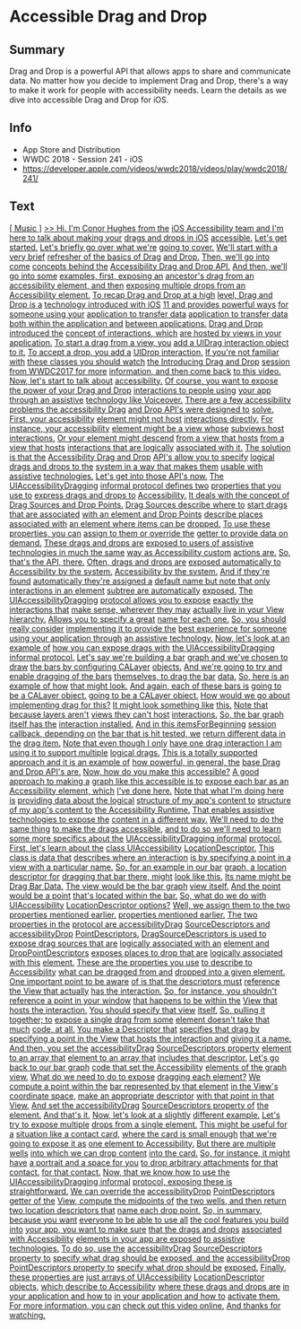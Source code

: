 # Accessible Drag and Drop

## Summary
Drag and Drop is a powerful API that allows apps to share and communicate data. No matter how you decide to implement Drag and Drop, there's a way to make it work for people with accessibility needs. Learn the details as we dive into accessible Drag and Drop for iOS.

## Info
* App Store and Distribution
* WWDC 2018 - Session 241 - iOS
* https://developer.apple.com/videos/wwdc2018/videos/play/wwdc2018/241/

## Text
 [[ Music ]](https://developer.apple.com/videos/wwdc2018/videos/play/wwdc2018/241/?time=7) [&gt;&gt; Hi. I'm Conor Hughes from the](https://developer.apple.com/videos/wwdc2018/videos/play/wwdc2018/241/?time=18) [iOS Accessibility team and I'm](https://developer.apple.com/videos/wwdc2018/videos/play/wwdc2018/241/?time=19) [here to talk about making your](https://developer.apple.com/videos/wwdc2018/videos/play/wwdc2018/241/?time=21) [drags and drops in iOS](https://developer.apple.com/videos/wwdc2018/videos/play/wwdc2018/241/?time=22) [accessible.](https://developer.apple.com/videos/wwdc2018/videos/play/wwdc2018/241/?time=23) [Let's get started.](https://developer.apple.com/videos/wwdc2018/videos/play/wwdc2018/241/?time=24) [Let's briefly go over what we're](https://developer.apple.com/videos/wwdc2018/videos/play/wwdc2018/241/?time=27) [going to cover.](https://developer.apple.com/videos/wwdc2018/videos/play/wwdc2018/241/?time=29) [We'll start with a very brief](https://developer.apple.com/videos/wwdc2018/videos/play/wwdc2018/241/?time=30) [refresher of the basics of Drag](https://developer.apple.com/videos/wwdc2018/videos/play/wwdc2018/241/?time=32) [and Drop.](https://developer.apple.com/videos/wwdc2018/videos/play/wwdc2018/241/?time=34) [Then, we'll go into come](https://developer.apple.com/videos/wwdc2018/videos/play/wwdc2018/241/?time=35) [concepts behind the](https://developer.apple.com/videos/wwdc2018/videos/play/wwdc2018/241/?time=36) [Accessibility Drag and Drop API.](https://developer.apple.com/videos/wwdc2018/videos/play/wwdc2018/241/?time=37) [And then, we'll go into some](https://developer.apple.com/videos/wwdc2018/videos/play/wwdc2018/241/?time=39) [examples, first, exposing an](https://developer.apple.com/videos/wwdc2018/videos/play/wwdc2018/241/?time=41) [ancestor's drag from an](https://developer.apple.com/videos/wwdc2018/videos/play/wwdc2018/241/?time=43) [accessibility element, and then](https://developer.apple.com/videos/wwdc2018/videos/play/wwdc2018/241/?time=44) [exposing multiple drops from an](https://developer.apple.com/videos/wwdc2018/videos/play/wwdc2018/241/?time=46) [Accessibility element.](https://developer.apple.com/videos/wwdc2018/videos/play/wwdc2018/241/?time=48) [To recap Drag and Drop at a high](https://developer.apple.com/videos/wwdc2018/videos/play/wwdc2018/241/?time=50) [level, Drag and Drop is a](https://developer.apple.com/videos/wwdc2018/videos/play/wwdc2018/241/?time=52) [technology introduced with iOS](https://developer.apple.com/videos/wwdc2018/videos/play/wwdc2018/241/?time=53) [11 and provides powerful ways](https://developer.apple.com/videos/wwdc2018/videos/play/wwdc2018/241/?time=55) [for someone using your](https://developer.apple.com/videos/wwdc2018/videos/play/wwdc2018/241/?time=57) [application to transfer data](https://developer.apple.com/videos/wwdc2018/videos/play/wwdc2018/241/?time=58) [application to transfer data](https://developer.apple.com/videos/wwdc2018/videos/play/wwdc2018/241/?time=58) [both within the application and](https://developer.apple.com/videos/wwdc2018/videos/play/wwdc2018/241/?time=60) [between applications.](https://developer.apple.com/videos/wwdc2018/videos/play/wwdc2018/241/?time=62) [Drag and Drop introduced the](https://developer.apple.com/videos/wwdc2018/videos/play/wwdc2018/241/?time=64) [concept of interactions, which](https://developer.apple.com/videos/wwdc2018/videos/play/wwdc2018/241/?time=65) [are hosted by views in your](https://developer.apple.com/videos/wwdc2018/videos/play/wwdc2018/241/?time=67) [application.](https://developer.apple.com/videos/wwdc2018/videos/play/wwdc2018/241/?time=69) [To start a drag from a view, you](https://developer.apple.com/videos/wwdc2018/videos/play/wwdc2018/241/?time=70) [add a UIDrag interaction object](https://developer.apple.com/videos/wwdc2018/videos/play/wwdc2018/241/?time=72) [to it.](https://developer.apple.com/videos/wwdc2018/videos/play/wwdc2018/241/?time=74) [To accept a drop, you add a](https://developer.apple.com/videos/wwdc2018/videos/play/wwdc2018/241/?time=75) [UIDrop interaction.](https://developer.apple.com/videos/wwdc2018/videos/play/wwdc2018/241/?time=77) [If you're not familiar with](https://developer.apple.com/videos/wwdc2018/videos/play/wwdc2018/241/?time=79) [these classes you should watch](https://developer.apple.com/videos/wwdc2018/videos/play/wwdc2018/241/?time=80) [the Introducing Drag and Drop](https://developer.apple.com/videos/wwdc2018/videos/play/wwdc2018/241/?time=82) [session from WWDC2017 for more](https://developer.apple.com/videos/wwdc2018/videos/play/wwdc2018/241/?time=83) [information, and then come back](https://developer.apple.com/videos/wwdc2018/videos/play/wwdc2018/241/?time=86) [to this video.](https://developer.apple.com/videos/wwdc2018/videos/play/wwdc2018/241/?time=87) [Now, let's start to talk about](https://developer.apple.com/videos/wwdc2018/videos/play/wwdc2018/241/?time=90) [accessibility.](https://developer.apple.com/videos/wwdc2018/videos/play/wwdc2018/241/?time=92) [Of course, you want to expose](https://developer.apple.com/videos/wwdc2018/videos/play/wwdc2018/241/?time=92) [the power of your Drag and Drop](https://developer.apple.com/videos/wwdc2018/videos/play/wwdc2018/241/?time=94) [interactions to people using](https://developer.apple.com/videos/wwdc2018/videos/play/wwdc2018/241/?time=96) [your app through an assistive](https://developer.apple.com/videos/wwdc2018/videos/play/wwdc2018/241/?time=97) [technology like Voiceover.](https://developer.apple.com/videos/wwdc2018/videos/play/wwdc2018/241/?time=98) [There are a few accessibility](https://developer.apple.com/videos/wwdc2018/videos/play/wwdc2018/241/?time=100) [problems the accessibility Drag](https://developer.apple.com/videos/wwdc2018/videos/play/wwdc2018/241/?time=103) [and Drop API's were designed to](https://developer.apple.com/videos/wwdc2018/videos/play/wwdc2018/241/?time=104) [solve.](https://developer.apple.com/videos/wwdc2018/videos/play/wwdc2018/241/?time=105) [First, your accessibility](https://developer.apple.com/videos/wwdc2018/videos/play/wwdc2018/241/?time=107) [element might not host](https://developer.apple.com/videos/wwdc2018/videos/play/wwdc2018/241/?time=108) [interactions directly.](https://developer.apple.com/videos/wwdc2018/videos/play/wwdc2018/241/?time=110) [For instance, your accessibility](https://developer.apple.com/videos/wwdc2018/videos/play/wwdc2018/241/?time=111) [element might be a view whose](https://developer.apple.com/videos/wwdc2018/videos/play/wwdc2018/241/?time=113) [subviews host interactions.](https://developer.apple.com/videos/wwdc2018/videos/play/wwdc2018/241/?time=114) [Or your element might descend](https://developer.apple.com/videos/wwdc2018/videos/play/wwdc2018/241/?time=117) [from a view that hosts](https://developer.apple.com/videos/wwdc2018/videos/play/wwdc2018/241/?time=119) [from a view that hosts](https://developer.apple.com/videos/wwdc2018/videos/play/wwdc2018/241/?time=119) [interactions that are logically](https://developer.apple.com/videos/wwdc2018/videos/play/wwdc2018/241/?time=120) [associated with it.](https://developer.apple.com/videos/wwdc2018/videos/play/wwdc2018/241/?time=121) [The solution is that the](https://developer.apple.com/videos/wwdc2018/videos/play/wwdc2018/241/?time=123) [Accessibility Drag and Drop](https://developer.apple.com/videos/wwdc2018/videos/play/wwdc2018/241/?time=124) [API's allow you to specify](https://developer.apple.com/videos/wwdc2018/videos/play/wwdc2018/241/?time=126) [logical drags and drops to the](https://developer.apple.com/videos/wwdc2018/videos/play/wwdc2018/241/?time=128) [system in a way that makes them](https://developer.apple.com/videos/wwdc2018/videos/play/wwdc2018/241/?time=129) [usable with assistive](https://developer.apple.com/videos/wwdc2018/videos/play/wwdc2018/241/?time=131) [technologies.](https://developer.apple.com/videos/wwdc2018/videos/play/wwdc2018/241/?time=132) [Let's get into those API's now.](https://developer.apple.com/videos/wwdc2018/videos/play/wwdc2018/241/?time=134) [The UIAccessibilityDragging](https://developer.apple.com/videos/wwdc2018/videos/play/wwdc2018/241/?time=136) [informal protocol defines two](https://developer.apple.com/videos/wwdc2018/videos/play/wwdc2018/241/?time=139) [properties that you use to](https://developer.apple.com/videos/wwdc2018/videos/play/wwdc2018/241/?time=140) [express drags and drops to](https://developer.apple.com/videos/wwdc2018/videos/play/wwdc2018/241/?time=141) [Accessibility.](https://developer.apple.com/videos/wwdc2018/videos/play/wwdc2018/241/?time=142) [It deals with the concept of](https://developer.apple.com/videos/wwdc2018/videos/play/wwdc2018/241/?time=143) [Drag Sources and Drop Points.](https://developer.apple.com/videos/wwdc2018/videos/play/wwdc2018/241/?time=145) [Drag Sources describe where to](https://developer.apple.com/videos/wwdc2018/videos/play/wwdc2018/241/?time=148) [start drags that are associated](https://developer.apple.com/videos/wwdc2018/videos/play/wwdc2018/241/?time=150) [with an element and Drop Points](https://developer.apple.com/videos/wwdc2018/videos/play/wwdc2018/241/?time=151) [describe places associated with](https://developer.apple.com/videos/wwdc2018/videos/play/wwdc2018/241/?time=153) [an element where items can be](https://developer.apple.com/videos/wwdc2018/videos/play/wwdc2018/241/?time=155) [dropped.](https://developer.apple.com/videos/wwdc2018/videos/play/wwdc2018/241/?time=156) [To use these properties, you can](https://developer.apple.com/videos/wwdc2018/videos/play/wwdc2018/241/?time=157) [assign to them or override the](https://developer.apple.com/videos/wwdc2018/videos/play/wwdc2018/241/?time=159) [getter to provide data on](https://developer.apple.com/videos/wwdc2018/videos/play/wwdc2018/241/?time=160) [demand.](https://developer.apple.com/videos/wwdc2018/videos/play/wwdc2018/241/?time=161) [These drags and drops are](https://developer.apple.com/videos/wwdc2018/videos/play/wwdc2018/241/?time=162) [exposed to users of assistive](https://developer.apple.com/videos/wwdc2018/videos/play/wwdc2018/241/?time=165) [technologies in much the same](https://developer.apple.com/videos/wwdc2018/videos/play/wwdc2018/241/?time=166) [way as Accessibility custom](https://developer.apple.com/videos/wwdc2018/videos/play/wwdc2018/241/?time=168) [actions are.](https://developer.apple.com/videos/wwdc2018/videos/play/wwdc2018/241/?time=169) [So, that's the API, there.](https://developer.apple.com/videos/wwdc2018/videos/play/wwdc2018/241/?time=171) [Often, drags and drops are](https://developer.apple.com/videos/wwdc2018/videos/play/wwdc2018/241/?time=175) [exposed automatically to](https://developer.apple.com/videos/wwdc2018/videos/play/wwdc2018/241/?time=177) [Accessibility by the system.](https://developer.apple.com/videos/wwdc2018/videos/play/wwdc2018/241/?time=178) [Accessibility by the system.](https://developer.apple.com/videos/wwdc2018/videos/play/wwdc2018/241/?time=178) [And if they're found](https://developer.apple.com/videos/wwdc2018/videos/play/wwdc2018/241/?time=180) [automatically they're assigned a](https://developer.apple.com/videos/wwdc2018/videos/play/wwdc2018/241/?time=183) [default name but note that only](https://developer.apple.com/videos/wwdc2018/videos/play/wwdc2018/241/?time=184) [interactions in an element](https://developer.apple.com/videos/wwdc2018/videos/play/wwdc2018/241/?time=187) [subtree are automatically](https://developer.apple.com/videos/wwdc2018/videos/play/wwdc2018/241/?time=188) [exposed.](https://developer.apple.com/videos/wwdc2018/videos/play/wwdc2018/241/?time=190) [The UIAccessibilityDragging](https://developer.apple.com/videos/wwdc2018/videos/play/wwdc2018/241/?time=190) [protocol allows you to expose](https://developer.apple.com/videos/wwdc2018/videos/play/wwdc2018/241/?time=193) [exactly the interactions that](https://developer.apple.com/videos/wwdc2018/videos/play/wwdc2018/241/?time=195) [make sense, wherever they may](https://developer.apple.com/videos/wwdc2018/videos/play/wwdc2018/241/?time=196) [actually live in your View](https://developer.apple.com/videos/wwdc2018/videos/play/wwdc2018/241/?time=198) [hierarchy.](https://developer.apple.com/videos/wwdc2018/videos/play/wwdc2018/241/?time=199) [Allows you to specify a great](https://developer.apple.com/videos/wwdc2018/videos/play/wwdc2018/241/?time=200) [name for each one.](https://developer.apple.com/videos/wwdc2018/videos/play/wwdc2018/241/?time=202) [So, you should really consider](https://developer.apple.com/videos/wwdc2018/videos/play/wwdc2018/241/?time=203) [implementing it to provide the](https://developer.apple.com/videos/wwdc2018/videos/play/wwdc2018/241/?time=206) [best experience for someone](https://developer.apple.com/videos/wwdc2018/videos/play/wwdc2018/241/?time=207) [using your application through](https://developer.apple.com/videos/wwdc2018/videos/play/wwdc2018/241/?time=209) [an assistive technology.](https://developer.apple.com/videos/wwdc2018/videos/play/wwdc2018/241/?time=210) [Now, let's look at an example of](https://developer.apple.com/videos/wwdc2018/videos/play/wwdc2018/241/?time=212) [how you can expose drags with](https://developer.apple.com/videos/wwdc2018/videos/play/wwdc2018/241/?time=215) [the UIAccessibilityDragging](https://developer.apple.com/videos/wwdc2018/videos/play/wwdc2018/241/?time=216) [informal protocol.](https://developer.apple.com/videos/wwdc2018/videos/play/wwdc2018/241/?time=218) [Let's say we're building a bar](https://developer.apple.com/videos/wwdc2018/videos/play/wwdc2018/241/?time=221) [graph and we've chosen to draw](https://developer.apple.com/videos/wwdc2018/videos/play/wwdc2018/241/?time=222) [the bars by configuring CALayer](https://developer.apple.com/videos/wwdc2018/videos/play/wwdc2018/241/?time=224) [objects.](https://developer.apple.com/videos/wwdc2018/videos/play/wwdc2018/241/?time=226) [And we're going to try and](https://developer.apple.com/videos/wwdc2018/videos/play/wwdc2018/241/?time=227) [enable dragging of the bars](https://developer.apple.com/videos/wwdc2018/videos/play/wwdc2018/241/?time=229) [themselves, to drag the bar](https://developer.apple.com/videos/wwdc2018/videos/play/wwdc2018/241/?time=231) [data.](https://developer.apple.com/videos/wwdc2018/videos/play/wwdc2018/241/?time=233) [So, here is an example of how](https://developer.apple.com/videos/wwdc2018/videos/play/wwdc2018/241/?time=233) [that might look.](https://developer.apple.com/videos/wwdc2018/videos/play/wwdc2018/241/?time=236) [And again, each of these bars is](https://developer.apple.com/videos/wwdc2018/videos/play/wwdc2018/241/?time=237) [going to be a CALayer object.](https://developer.apple.com/videos/wwdc2018/videos/play/wwdc2018/241/?time=239) [going to be a CALayer object.](https://developer.apple.com/videos/wwdc2018/videos/play/wwdc2018/241/?time=239) [How would we go about](https://developer.apple.com/videos/wwdc2018/videos/play/wwdc2018/241/?time=241) [implementing drag for this?](https://developer.apple.com/videos/wwdc2018/videos/play/wwdc2018/241/?time=243) [It might look something like](https://developer.apple.com/videos/wwdc2018/videos/play/wwdc2018/241/?time=245) [this.](https://developer.apple.com/videos/wwdc2018/videos/play/wwdc2018/241/?time=248) [Note that because layers aren't](https://developer.apple.com/videos/wwdc2018/videos/play/wwdc2018/241/?time=250) [views they can't host](https://developer.apple.com/videos/wwdc2018/videos/play/wwdc2018/241/?time=251) [interactions.](https://developer.apple.com/videos/wwdc2018/videos/play/wwdc2018/241/?time=253) [So, the bar graph itself has the](https://developer.apple.com/videos/wwdc2018/videos/play/wwdc2018/241/?time=254) [interaction installed.](https://developer.apple.com/videos/wwdc2018/videos/play/wwdc2018/241/?time=256) [And in this itemsForBeginning](https://developer.apple.com/videos/wwdc2018/videos/play/wwdc2018/241/?time=257) [session callback, depending on](https://developer.apple.com/videos/wwdc2018/videos/play/wwdc2018/241/?time=259) [the bar that is hit tested, we](https://developer.apple.com/videos/wwdc2018/videos/play/wwdc2018/241/?time=262) [return different data in the](https://developer.apple.com/videos/wwdc2018/videos/play/wwdc2018/241/?time=264) [drag item.](https://developer.apple.com/videos/wwdc2018/videos/play/wwdc2018/241/?time=267) [Note that even though I only](https://developer.apple.com/videos/wwdc2018/videos/play/wwdc2018/241/?time=269) [have one drag interaction I am](https://developer.apple.com/videos/wwdc2018/videos/play/wwdc2018/241/?time=270) [using it to support multiple](https://developer.apple.com/videos/wwdc2018/videos/play/wwdc2018/241/?time=272) [logical drags.](https://developer.apple.com/videos/wwdc2018/videos/play/wwdc2018/241/?time=273) [This is a totally supported](https://developer.apple.com/videos/wwdc2018/videos/play/wwdc2018/241/?time=274) [approach and it is an example of](https://developer.apple.com/videos/wwdc2018/videos/play/wwdc2018/241/?time=276) [how powerful, in general, the](https://developer.apple.com/videos/wwdc2018/videos/play/wwdc2018/241/?time=277) [base Drag and Drop API's are.](https://developer.apple.com/videos/wwdc2018/videos/play/wwdc2018/241/?time=279) [Now, how do you make this](https://developer.apple.com/videos/wwdc2018/videos/play/wwdc2018/241/?time=281) [accessible?](https://developer.apple.com/videos/wwdc2018/videos/play/wwdc2018/241/?time=284) [A good approach to making a](https://developer.apple.com/videos/wwdc2018/videos/play/wwdc2018/241/?time=285) [graph like this accessible is to](https://developer.apple.com/videos/wwdc2018/videos/play/wwdc2018/241/?time=286) [expose each bar as an](https://developer.apple.com/videos/wwdc2018/videos/play/wwdc2018/241/?time=289) [Accessibility element, which](https://developer.apple.com/videos/wwdc2018/videos/play/wwdc2018/241/?time=291) [I've done here.](https://developer.apple.com/videos/wwdc2018/videos/play/wwdc2018/241/?time=294) [Note that what I'm doing here is](https://developer.apple.com/videos/wwdc2018/videos/play/wwdc2018/241/?time=295) [providing data about the logical](https://developer.apple.com/videos/wwdc2018/videos/play/wwdc2018/241/?time=297) [structure of my app's content to](https://developer.apple.com/videos/wwdc2018/videos/play/wwdc2018/241/?time=298) [structure of my app's content to](https://developer.apple.com/videos/wwdc2018/videos/play/wwdc2018/241/?time=298) [the Accessibility Runtime.](https://developer.apple.com/videos/wwdc2018/videos/play/wwdc2018/241/?time=301) [That enables assistive](https://developer.apple.com/videos/wwdc2018/videos/play/wwdc2018/241/?time=302) [technologies to expose the](https://developer.apple.com/videos/wwdc2018/videos/play/wwdc2018/241/?time=303) [content in a different way.](https://developer.apple.com/videos/wwdc2018/videos/play/wwdc2018/241/?time=305) [We'll need to do the same thing](https://developer.apple.com/videos/wwdc2018/videos/play/wwdc2018/241/?time=307) [to make the drags accessible,](https://developer.apple.com/videos/wwdc2018/videos/play/wwdc2018/241/?time=308) [and to do so we'll need to learn](https://developer.apple.com/videos/wwdc2018/videos/play/wwdc2018/241/?time=310) [some more specifics about the](https://developer.apple.com/videos/wwdc2018/videos/play/wwdc2018/241/?time=312) [UIAccessibilityDragging informal](https://developer.apple.com/videos/wwdc2018/videos/play/wwdc2018/241/?time=313) [protocol.](https://developer.apple.com/videos/wwdc2018/videos/play/wwdc2018/241/?time=315) [First, let's learn about the](https://developer.apple.com/videos/wwdc2018/videos/play/wwdc2018/241/?time=317) [class UIAccessibility](https://developer.apple.com/videos/wwdc2018/videos/play/wwdc2018/241/?time=319) [LocationDescriptor.](https://developer.apple.com/videos/wwdc2018/videos/play/wwdc2018/241/?time=320) [This class is data that](https://developer.apple.com/videos/wwdc2018/videos/play/wwdc2018/241/?time=322) [describes where an interaction](https://developer.apple.com/videos/wwdc2018/videos/play/wwdc2018/241/?time=324) [is by specifying a point in a](https://developer.apple.com/videos/wwdc2018/videos/play/wwdc2018/241/?time=326) [view with a particular name.](https://developer.apple.com/videos/wwdc2018/videos/play/wwdc2018/241/?time=330) [So, for an example in our bar](https://developer.apple.com/videos/wwdc2018/videos/play/wwdc2018/241/?time=334) [graph, a location descriptor for](https://developer.apple.com/videos/wwdc2018/videos/play/wwdc2018/241/?time=337) [dragging that bar there, might](https://developer.apple.com/videos/wwdc2018/videos/play/wwdc2018/241/?time=339) [look like this.](https://developer.apple.com/videos/wwdc2018/videos/play/wwdc2018/241/?time=342) [Its name might be Drag Bar Data.](https://developer.apple.com/videos/wwdc2018/videos/play/wwdc2018/241/?time=343) [The view would be the bar graph](https://developer.apple.com/videos/wwdc2018/videos/play/wwdc2018/241/?time=346) [view itself.](https://developer.apple.com/videos/wwdc2018/videos/play/wwdc2018/241/?time=347) [And the point would be a point](https://developer.apple.com/videos/wwdc2018/videos/play/wwdc2018/241/?time=348) [that's located within the bar.](https://developer.apple.com/videos/wwdc2018/videos/play/wwdc2018/241/?time=349) [So, what do we do with](https://developer.apple.com/videos/wwdc2018/videos/play/wwdc2018/241/?time=354) [UIAccessibility](https://developer.apple.com/videos/wwdc2018/videos/play/wwdc2018/241/?time=354) [LocationDescriptor options?](https://developer.apple.com/videos/wwdc2018/videos/play/wwdc2018/241/?time=355) [Well, we assign them to the two](https://developer.apple.com/videos/wwdc2018/videos/play/wwdc2018/241/?time=358) [properties mentioned earlier.](https://developer.apple.com/videos/wwdc2018/videos/play/wwdc2018/241/?time=359) [properties mentioned earlier.](https://developer.apple.com/videos/wwdc2018/videos/play/wwdc2018/241/?time=359) [The two properties in the](https://developer.apple.com/videos/wwdc2018/videos/play/wwdc2018/241/?time=361) [protocol are accessibilityDrag](https://developer.apple.com/videos/wwdc2018/videos/play/wwdc2018/241/?time=363) [SourceDescriptors and](https://developer.apple.com/videos/wwdc2018/videos/play/wwdc2018/241/?time=364) [accessibilityDrop](https://developer.apple.com/videos/wwdc2018/videos/play/wwdc2018/241/?time=365) [PointDescriptors.](https://developer.apple.com/videos/wwdc2018/videos/play/wwdc2018/241/?time=366) [DragSourceDescriptors is used to](https://developer.apple.com/videos/wwdc2018/videos/play/wwdc2018/241/?time=369) [expose drag sources that are](https://developer.apple.com/videos/wwdc2018/videos/play/wwdc2018/241/?time=371) [logically associated with an](https://developer.apple.com/videos/wwdc2018/videos/play/wwdc2018/241/?time=373) [element and DropPointDescriptors](https://developer.apple.com/videos/wwdc2018/videos/play/wwdc2018/241/?time=374) [exposes places to drop that are](https://developer.apple.com/videos/wwdc2018/videos/play/wwdc2018/241/?time=376) [logically associated with this](https://developer.apple.com/videos/wwdc2018/videos/play/wwdc2018/241/?time=378) [element.](https://developer.apple.com/videos/wwdc2018/videos/play/wwdc2018/241/?time=380) [These are the properties you use](https://developer.apple.com/videos/wwdc2018/videos/play/wwdc2018/241/?time=381) [to describe to Accessibility](https://developer.apple.com/videos/wwdc2018/videos/play/wwdc2018/241/?time=382) [what can be dragged from and](https://developer.apple.com/videos/wwdc2018/videos/play/wwdc2018/241/?time=384) [dropped into a given element.](https://developer.apple.com/videos/wwdc2018/videos/play/wwdc2018/241/?time=385) [One important point to be aware](https://developer.apple.com/videos/wwdc2018/videos/play/wwdc2018/241/?time=388) [of is that the descriptors must](https://developer.apple.com/videos/wwdc2018/videos/play/wwdc2018/241/?time=390) [reference the View that actually](https://developer.apple.com/videos/wwdc2018/videos/play/wwdc2018/241/?time=391) [has the interaction.](https://developer.apple.com/videos/wwdc2018/videos/play/wwdc2018/241/?time=393) [So, for instance, you shouldn't](https://developer.apple.com/videos/wwdc2018/videos/play/wwdc2018/241/?time=394) [reference a point in your window](https://developer.apple.com/videos/wwdc2018/videos/play/wwdc2018/241/?time=396) [that happens to be within the](https://developer.apple.com/videos/wwdc2018/videos/play/wwdc2018/241/?time=397) [View that hosts the interaction.](https://developer.apple.com/videos/wwdc2018/videos/play/wwdc2018/241/?time=398) [You should specify that view](https://developer.apple.com/videos/wwdc2018/videos/play/wwdc2018/241/?time=400) [itself.](https://developer.apple.com/videos/wwdc2018/videos/play/wwdc2018/241/?time=401) [So, pulling it together; to](https://developer.apple.com/videos/wwdc2018/videos/play/wwdc2018/241/?time=404) [expose a single drag from some](https://developer.apple.com/videos/wwdc2018/videos/play/wwdc2018/241/?time=406) [element doesn't take that much](https://developer.apple.com/videos/wwdc2018/videos/play/wwdc2018/241/?time=407) [code, at all.](https://developer.apple.com/videos/wwdc2018/videos/play/wwdc2018/241/?time=409) [You make a Descriptor that](https://developer.apple.com/videos/wwdc2018/videos/play/wwdc2018/241/?time=409) [specifies that drag by](https://developer.apple.com/videos/wwdc2018/videos/play/wwdc2018/241/?time=411) [specifying a point in the View](https://developer.apple.com/videos/wwdc2018/videos/play/wwdc2018/241/?time=412) [that hosts the interaction and](https://developer.apple.com/videos/wwdc2018/videos/play/wwdc2018/241/?time=413) [giving it a name.](https://developer.apple.com/videos/wwdc2018/videos/play/wwdc2018/241/?time=415) [And then, you set the](https://developer.apple.com/videos/wwdc2018/videos/play/wwdc2018/241/?time=415) [accessibilityDrag](https://developer.apple.com/videos/wwdc2018/videos/play/wwdc2018/241/?time=417) [SourceDescriptors property](https://developer.apple.com/videos/wwdc2018/videos/play/wwdc2018/241/?time=418) [element to an array that](https://developer.apple.com/videos/wwdc2018/videos/play/wwdc2018/241/?time=419) [element to an array that](https://developer.apple.com/videos/wwdc2018/videos/play/wwdc2018/241/?time=419) [includes that descriptor.](https://developer.apple.com/videos/wwdc2018/videos/play/wwdc2018/241/?time=420) [Let's go back to our bar graph](https://developer.apple.com/videos/wwdc2018/videos/play/wwdc2018/241/?time=423) [code that set the Accessibility](https://developer.apple.com/videos/wwdc2018/videos/play/wwdc2018/241/?time=425) [elements of the graph view.](https://developer.apple.com/videos/wwdc2018/videos/play/wwdc2018/241/?time=427) [What do we need to do to expose](https://developer.apple.com/videos/wwdc2018/videos/play/wwdc2018/241/?time=428) [dragging each element?](https://developer.apple.com/videos/wwdc2018/videos/play/wwdc2018/241/?time=430) [We compute a point within the](https://developer.apple.com/videos/wwdc2018/videos/play/wwdc2018/241/?time=434) [bar represented by that element](https://developer.apple.com/videos/wwdc2018/videos/play/wwdc2018/241/?time=435) [in the View's coordinate space,](https://developer.apple.com/videos/wwdc2018/videos/play/wwdc2018/241/?time=437) [make an appropriate descriptor](https://developer.apple.com/videos/wwdc2018/videos/play/wwdc2018/241/?time=439) [with that point in that View.](https://developer.apple.com/videos/wwdc2018/videos/play/wwdc2018/241/?time=441) [And set the accessibilityDrag](https://developer.apple.com/videos/wwdc2018/videos/play/wwdc2018/241/?time=442) [SourceDescriptors property of](https://developer.apple.com/videos/wwdc2018/videos/play/wwdc2018/241/?time=444) [the element.](https://developer.apple.com/videos/wwdc2018/videos/play/wwdc2018/241/?time=445) [And that's it.](https://developer.apple.com/videos/wwdc2018/videos/play/wwdc2018/241/?time=446) [Now, let's look at a slightly](https://developer.apple.com/videos/wwdc2018/videos/play/wwdc2018/241/?time=450) [different example.](https://developer.apple.com/videos/wwdc2018/videos/play/wwdc2018/241/?time=451) [Let's try to expose multiple](https://developer.apple.com/videos/wwdc2018/videos/play/wwdc2018/241/?time=452) [drops from a single element.](https://developer.apple.com/videos/wwdc2018/videos/play/wwdc2018/241/?time=454) [This might be useful for a](https://developer.apple.com/videos/wwdc2018/videos/play/wwdc2018/241/?time=456) [situation like a contact card,](https://developer.apple.com/videos/wwdc2018/videos/play/wwdc2018/241/?time=457) [where the card is small enough](https://developer.apple.com/videos/wwdc2018/videos/play/wwdc2018/241/?time=460) [that we're going to expose it as](https://developer.apple.com/videos/wwdc2018/videos/play/wwdc2018/241/?time=462) [one element to Accessibility.](https://developer.apple.com/videos/wwdc2018/videos/play/wwdc2018/241/?time=464) [But there are multiple wells](https://developer.apple.com/videos/wwdc2018/videos/play/wwdc2018/241/?time=467) [into which we can drop content](https://developer.apple.com/videos/wwdc2018/videos/play/wwdc2018/241/?time=469) [into the card.](https://developer.apple.com/videos/wwdc2018/videos/play/wwdc2018/241/?time=472) [So, for instance, it might have](https://developer.apple.com/videos/wwdc2018/videos/play/wwdc2018/241/?time=474) [a portrait and a space for you](https://developer.apple.com/videos/wwdc2018/videos/play/wwdc2018/241/?time=475) [to drop arbitrary attachments](https://developer.apple.com/videos/wwdc2018/videos/play/wwdc2018/241/?time=478) [for that contact.](https://developer.apple.com/videos/wwdc2018/videos/play/wwdc2018/241/?time=479) [for that contact.](https://developer.apple.com/videos/wwdc2018/videos/play/wwdc2018/241/?time=479) [Now, that we know how to use the](https://developer.apple.com/videos/wwdc2018/videos/play/wwdc2018/241/?time=481) [UIAccessibilityDragging informal](https://developer.apple.com/videos/wwdc2018/videos/play/wwdc2018/241/?time=483) [protocol, exposing these is](https://developer.apple.com/videos/wwdc2018/videos/play/wwdc2018/241/?time=485) [straightforward.](https://developer.apple.com/videos/wwdc2018/videos/play/wwdc2018/241/?time=487) [We can override the](https://developer.apple.com/videos/wwdc2018/videos/play/wwdc2018/241/?time=489) [accessibilityDrop](https://developer.apple.com/videos/wwdc2018/videos/play/wwdc2018/241/?time=491) [PointDescriptors getter of the](https://developer.apple.com/videos/wwdc2018/videos/play/wwdc2018/241/?time=492) [View, compute the midpoints of](https://developer.apple.com/videos/wwdc2018/videos/play/wwdc2018/241/?time=493) [the two wells, and then return](https://developer.apple.com/videos/wwdc2018/videos/play/wwdc2018/241/?time=497) [two location descriptors that](https://developer.apple.com/videos/wwdc2018/videos/play/wwdc2018/241/?time=499) [name each drop point.](https://developer.apple.com/videos/wwdc2018/videos/play/wwdc2018/241/?time=500) [So, in summary, because you want](https://developer.apple.com/videos/wwdc2018/videos/play/wwdc2018/241/?time=504) [everyone to be able to use all](https://developer.apple.com/videos/wwdc2018/videos/play/wwdc2018/241/?time=506) [the cool features you build into](https://developer.apple.com/videos/wwdc2018/videos/play/wwdc2018/241/?time=507) [your app, you want to make sure](https://developer.apple.com/videos/wwdc2018/videos/play/wwdc2018/241/?time=509) [that the drags and drops](https://developer.apple.com/videos/wwdc2018/videos/play/wwdc2018/241/?time=512) [associated with Accessibility](https://developer.apple.com/videos/wwdc2018/videos/play/wwdc2018/241/?time=513) [elements in your app are exposed](https://developer.apple.com/videos/wwdc2018/videos/play/wwdc2018/241/?time=515) [to assistive technologies.](https://developer.apple.com/videos/wwdc2018/videos/play/wwdc2018/241/?time=516) [To do so, use the](https://developer.apple.com/videos/wwdc2018/videos/play/wwdc2018/241/?time=518) [accessibilityDrag](https://developer.apple.com/videos/wwdc2018/videos/play/wwdc2018/241/?time=520) [SourceDescriptors property to](https://developer.apple.com/videos/wwdc2018/videos/play/wwdc2018/241/?time=521) [specify what drag should be](https://developer.apple.com/videos/wwdc2018/videos/play/wwdc2018/241/?time=522) [exposed, and the](https://developer.apple.com/videos/wwdc2018/videos/play/wwdc2018/241/?time=523) [accessibilityDrop](https://developer.apple.com/videos/wwdc2018/videos/play/wwdc2018/241/?time=525) [PointDescriptors property to](https://developer.apple.com/videos/wwdc2018/videos/play/wwdc2018/241/?time=526) [specify what drop should be](https://developer.apple.com/videos/wwdc2018/videos/play/wwdc2018/241/?time=528) [exposed.](https://developer.apple.com/videos/wwdc2018/videos/play/wwdc2018/241/?time=529) [Finally, these properties are](https://developer.apple.com/videos/wwdc2018/videos/play/wwdc2018/241/?time=530) [just arrays of UIAccessibility](https://developer.apple.com/videos/wwdc2018/videos/play/wwdc2018/241/?time=531) [LocationDescriptor objects,](https://developer.apple.com/videos/wwdc2018/videos/play/wwdc2018/241/?time=533) [which describe to Accessibility](https://developer.apple.com/videos/wwdc2018/videos/play/wwdc2018/241/?time=535) [where these drags and drops are](https://developer.apple.com/videos/wwdc2018/videos/play/wwdc2018/241/?time=537) [in your application and how to](https://developer.apple.com/videos/wwdc2018/videos/play/wwdc2018/241/?time=538) [in your application and how to](https://developer.apple.com/videos/wwdc2018/videos/play/wwdc2018/241/?time=538) [activate them.](https://developer.apple.com/videos/wwdc2018/videos/play/wwdc2018/241/?time=541) [For more information, you can](https://developer.apple.com/videos/wwdc2018/videos/play/wwdc2018/241/?time=542) [check out this video online.](https://developer.apple.com/videos/wwdc2018/videos/play/wwdc2018/241/?time=543) [And thanks for watching.](https://developer.apple.com/videos/wwdc2018/videos/play/wwdc2018/241/?time=545)